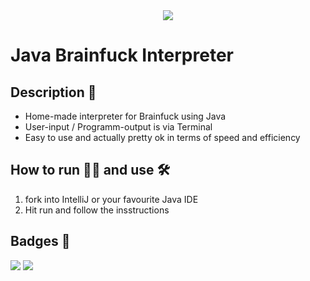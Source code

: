 <div id="header" align="center">
 <img src="https://media2.giphy.com/media/wbcMnfHqOJX9K/giphy.gif?cid=ecf05e47bynh5hivul3tqti8yr7qpqh7cfy3ktiovljyfjg4&rid=giphy.gif&ct=g">
</div>

# Java Brainfuck Interpreter
## Description 📜
- Home-made interpreter for Brainfuck using Java
- User-input / Programm-output is via Terminal
- Easy to use and actually pretty ok in terms of speed and efficiency

## How to run 🏃‍♂️ and use 🛠️
1. fork into IntelliJ or your favourite Java IDE
2. Hit run and follow the insstructions

## Badges 🏅
![](https://img.shields.io/badge/IntelliJ_IDEA-000000.svg?style=for-the-badge&logo=intellij-idea&logoColor=white)
![](https://img.shields.io/badge/Java-ED8B00?style=for-the-badge&logo=java&logoColor=white)
